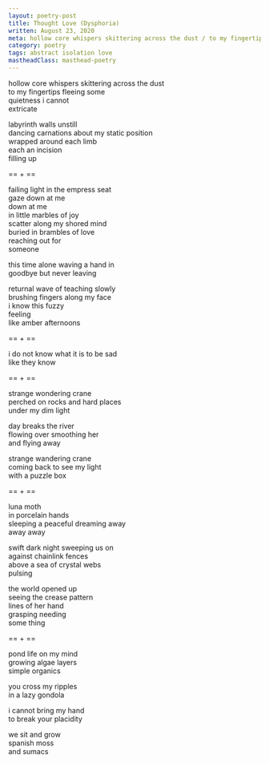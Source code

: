```yaml
---
layout: poetry-post
title: Thought Love (Dysphoria)
written: August 23, 2020
meta: hollow core whispers skittering across the dust / to my fingertips fleeing some / quietness i cannot / extricate
category: poetry
tags: abstract isolation love
mastheadClass: masthead-poetry
---
```


hollow core whispers skittering across the dust <br>
to my fingertips fleeing some <br>
quietness i cannot <br>
extricate

labyrinth walls unstill <br>
dancing carnations about my static position <br>
wrapped around each limb <br>
each an incision <br>
filling up

== + ==

failing light in the empress seat <br>
gaze down at me <br>
down at me <br>
in little marbles of joy <br>
scatter along my shored mind <br>
buried in brambles of love <br>
reaching out for <br>
someone

this time alone waving a hand in <br>
goodbye but never leaving

returnal wave of teaching slowly <br>
brushing fingers along my face <br>
i know this fuzzy <br>
feeling <br>
like amber afternoons

== + ==

i do not know what it is to be sad <br>
like they know

== + ==

strange wondering crane <br>
perched on rocks and hard places <br>
under my dim light

day breaks the river <br>
flowing over smoothing her <br>
and flying away

strange wandering crane <br>
coming back to see my light <br>
with a puzzle box

== + ==

luna moth <br>
in porcelain hands <br>
sleeping a peaceful dreaming away <br>
away away

swift dark night sweeping us on <br>
against chainlink fences <br>
above a sea of crystal webs <br>
pulsing

the world opened up <br>
seeing the crease pattern <br>
lines of her hand <br>
grasping needing <br>
some thing

== + ==

pond life on my mind <br>
growing algae layers <br>
simple organics

you cross my ripples <br>
in a lazy gondola

i cannot bring my hand <br>
to break your placidity

we sit and grow <br>
spanish moss <br>
and sumacs
